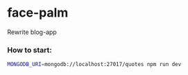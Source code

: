 # face-palm
Rewrite blog-app 

### How to start:
```bash
MONGODB_URI=mongodb://localhost:27017/quotes npm run dev
```
